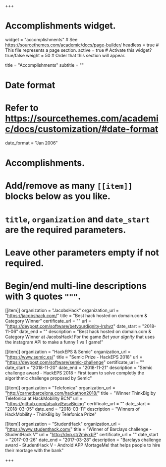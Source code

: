 +++
# Accomplishments widget.
widget = "accomplishments"  # See https://sourcethemes.com/academic/docs/page-builder/
headless = true  # This file represents a page section.
active = true  # Activate this widget? true/false
weight = 50  # Order that this section will appear.

title = "Accomplish&shy;ments"
subtitle = ""

# Date format
#   Refer to https://sourcethemes.com/academic/docs/customization/#date-format
date_format = "Jan 2006"

# Accomplishments.
#   Add/remove as many `[[item]]` blocks below as you like.
#   `title`, `organization` and `date_start` are the required parameters.
#   Leave other parameters empty if not required.
#   Begin/end multi-line descriptions with 3 quotes `"""`.

[[item]]
  organization = "JacobsHack"
  organization_url = "https://jacobshack.com/"
  title = "Best hack hosted on domain.com & Category Winner"
  certificate_url = ""
  url = "https://devpost.com/software/betyourdignity-lrshvz"
  date_start = "2018-11-06"
  date_end = ""
  description = "Best hack hosted on domain.com & Category Winner at JacobsHack! For the game _Bet your dignity_ that uses the instagram API to make a funny 1 vs 1 game!"

[[item]]
  organization = "HackEPS & Semic"
  organization_url = "https://www.semic.es/"
  title = "Semic Prize - HackEPS 2018"
  url = "https://devpost.com/software/semic-challenge"
  certificate_url = ""
  date_start = "2018-11-20"
  date_end = "2018-11-21"
  description = "Semic challenge award - HackEPS 2018 - First team to solve completly the algorithmic challenge proposed by Semic"

[[item]]
  organization = "Telefonica"
  organization_url = "http://carnetbarcelona.com/hackathon2018/"
  title = "Winner ThinkBig by Telefonica at HackMobility BCN"
  url = "https://github.com/atsuky/EasyBicing"
  certificate_url = ""
  date_start = "2018-03-05"
  date_end = "2018-03-11"
  description = "Winners of HackMobility - ThinkBig by Telefonica Prize"

[[item]]
  organization = "StudentHack"
  organization_url = "https://www.studenthack.com/"
  title = "Winner of Barclays challenge - StudentHack V"
  url = "http://dvp.st/2miyxbP"
  certificate_url = ""
  date_start = "2017-03-26"
  date_end = "2017-03-28"
  description = "Barclays challenge award - StudentHack V - Android APP MortageMe! that helps people to hire their mortage with the bank"

+++
